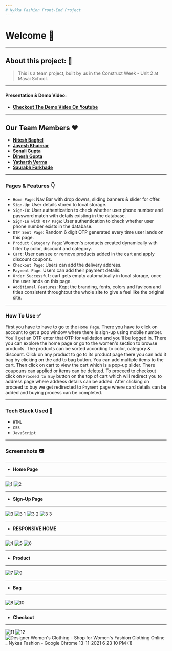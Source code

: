 ```yaml
---
# Nykka Fashion Front-End Project
---
```


# Welcome 👋

---

## About this project: 🙌
> This is a team project, built by us in the Construct Week - Unit 2 at Masai School.

---

#### Presentation & Demo Video:
- **[Checkout The Demo Video On Youtube](https://youtu.be/qARrJSibPH8)**

---
## Our Team Members ❤️

- **[Nitesh Baghel](https://github.com/nitesh172)**
- **[Jayesh Khairnar](https://github.com/jayeshk99)**
- **[Sonali Gupta](https://github.com/SonaliGupta1216)**
- **[Dinesh Gupta](https://github.com/dinoweblog)**
- **[Yatharth Verma](https://github.com/yeti201)**
- **[Saurabh Farkhade](https://github.com/saurabh0413)**

---

### Pages & Features 👇

- `Home Page`: Nav Bar with drop downs, sliding banners & slider for offer.
- `Sign-Up`: User details stored to local storage.
- `Sign-In`: User authentication to check whether user phone number and password match with details existing in the database.
- `Sign-In with OTP Page`: User authentication to check whether user phone number exists in the database.
- `OTP Sent Page`: Random 6 digit OTP generated every time user lands on this page.
- `Product Category Page`: Women's products created dynamically with filter by color, discount and category.
- `Cart`: User can see or remove products added in the cart and apply discount coupons.
- `Checkout Page`: Users can add the delivery address.
- `Payment Page`: Users can add their payment details.
- `Order Successful`: cart gets empty automatically in local storage, once the user lands on this page.
- `Additional Features`: Kept the branding, fonts, colors and favicon and titles consistent throughtout the whole site to give a feel like the original site.

---

### How To Use ✅

First you have to have to go to the `Home Page`. There you have to click on account to get a pop window where there is sign-up using mobile number. You'll get an OTP enter that OTP for validation and you'll be logged in. There you can explore the home page or go to the women's section to browse products. The products can be sorted according to color,  category & discount. Click on any product to go to its product page there you can add it bag by clicking on the add to bag button. You can add multiple items to the cart. Then click on cart to view the cart which is a pop-up slider. There coupouns can applied or items can be deleted. To proceed to checkout click on `Proceed to Buy` button on the top of cart which will redirect you to address page where address details can be added. After clicking on proceed to buy we get redirected to `Payment` page where card details can be added and buying process can be completed.

---

### Tech Stack Used 🔧
- `HTML`
- `CSS`
- `JavaScript`

---

### Screenshots :camera:

---

- **Home Page**
---
![1](https://user-images.githubusercontent.com/54769381/141646723-306591cc-4b74-4286-9273-3819d72506b0.png)
![2](https://user-images.githubusercontent.com/54769381/141646724-b87658c4-2f46-4989-b165-98036c715621.png)

---

- **Sign-Up Page**
---
![3](https://user-images.githubusercontent.com/54769381/141646732-1f390f51-ef6c-410c-9c47-2639f2b7555e.png)
![3 1](https://user-images.githubusercontent.com/54769381/141646725-4c9ea303-edf6-48d7-b8ba-bf9956f67e7f.png)
![3 2](https://user-images.githubusercontent.com/54769381/141646729-b08c6267-3c7f-4392-ab56-b310f7a091f5.png)
![3 3](https://user-images.githubusercontent.com/54769381/141646731-95f7fbec-f55d-4321-b5d7-4a2100f459ba.png)

---
- **RESPONSIVE HOME**
---
![4](https://user-images.githubusercontent.com/54769381/141646735-92cfd686-504e-4833-a969-ee7c7a597f4f.png)
![5](https://user-images.githubusercontent.com/54769381/141646737-c172babd-0bf4-4afe-8d87-86b5659c8136.png)
![6](https://user-images.githubusercontent.com/54769381/141646739-c78c17c2-fcc5-419f-a847-732dd5bf920d.png)

---

- **Product**
---
![7](https://user-images.githubusercontent.com/54769381/141646740-9e9849d8-baa6-4828-810d-3db2cb45b10f.png)
![9](https://user-images.githubusercontent.com/54769381/141646744-054c0765-a6bc-4bdc-bf7b-cb3ed6a3e27c.png)

---

- **Bag**
---
![8](https://user-images.githubusercontent.com/54769381/141646742-06f14eff-5525-4983-ba19-389a5f7b5a0e.png)
![10](https://user-images.githubusercontent.com/54769381/141646745-cb05b1e8-5d0c-4e93-bcd3-f9bfc9ab9abb.png)

---

- **Checkout**
---
![11](https://user-images.githubusercontent.com/54769381/141646749-a0aa57a8-e12c-44a2-89a4-f9e299b4812f.png)
![12](https://user-images.githubusercontent.com/54769381/141646750-39909153-7405-4b27-a01b-77ab834f952a.png)
![Designer Women's Clothing - Shop for Women's Fashion Clothing Online _ Nykaa Fashion - Google Chrome 13-11-2021 6 23 10 PM (1)](https://user-images.githubusercontent.com/54769381/141648984-f2802ca7-585c-4ff5-a09b-0a6de95c7f21.png)
